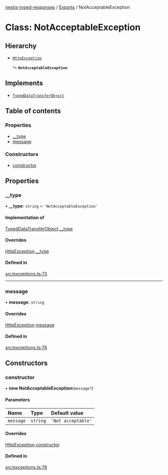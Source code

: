 [nestjs-typed-responses](../README.md) / [Exports](../modules.md) / NotAcceptableException

# Class: NotAcceptableException

## Hierarchy

- [`HttpException`](HttpException.md)

  ↳ **`NotAcceptableException`**

## Implements

- [`TypedDataTransferObject`](../interfaces/TypedDataTransferObject.md)

## Table of contents

### Properties

- [\_\_type](NotAcceptableException.md#__type)
- [message](NotAcceptableException.md#message)

### Constructors

- [constructor](NotAcceptableException.md#constructor)

## Properties

### \_\_type

• **\_\_type**: `string` = `'NotAcceptableException'`

#### Implementation of

[TypedDataTransferObject](../interfaces/TypedDataTransferObject.md).[__type](../interfaces/TypedDataTransferObject.md#__type)

#### Overrides

[HttpException](HttpException.md).[__type](HttpException.md#__type)

#### Defined in

[src/exceptions.ts:73](https://github.com/igrek8/nestjs-typed-responses/blob/84f62b4/src/exceptions.ts#L73)

___

### message

• **message**: `string`

#### Overrides

[HttpException](HttpException.md).[message](HttpException.md#message)

#### Defined in

[src/exceptions.ts:76](https://github.com/igrek8/nestjs-typed-responses/blob/84f62b4/src/exceptions.ts#L76)

## Constructors

### constructor

• **new NotAcceptableException**(`message?`)

#### Parameters

| Name | Type | Default value |
| :------ | :------ | :------ |
| `message` | `string` | `'Not acceptable'` |

#### Overrides

[HttpException](HttpException.md).[constructor](HttpException.md#constructor)

#### Defined in

[src/exceptions.ts:78](https://github.com/igrek8/nestjs-typed-responses/blob/84f62b4/src/exceptions.ts#L78)
